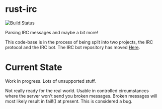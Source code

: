 rust-irc
========
[![Build Status](https://travis-ci.org/infinityb/rust-irc.svg?branch=master)](https://travis-ci.org/infinityb/rust-irc)

Parsing IRC messages and maybe a bit more!

This code-base is in the process of being split into two projects, the
IRC protocol and the IRC bot.  The IRC bot repository has moved [Here](https://github.com/infinityb/rust-irc-bot).

Current State
=============
Work in progress. Lots of unsupported stuff.

Not really ready for the real world.  Usable in controlled circumstances where
the server won't send you broken messages.  Broken messages will most likely
result in fail!() at present.  This is considered a bug.
